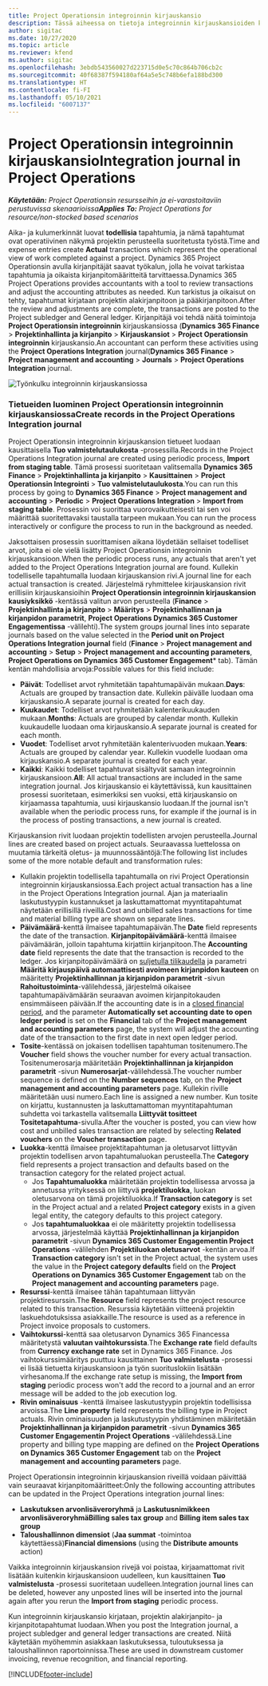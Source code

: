 ```yaml
---
title: Project Operationsin integroinnin kirjauskansio
description: Tässä aiheessa on tietoja integroinnin kirjauskansioiden käyttämisestä Project Operationsissa.
author: sigitac
ms.date: 10/27/2020
ms.topic: article
ms.reviewer: kfend
ms.author: sigitac
ms.openlocfilehash: 3ebdb543560027d223715d0e5c70c864b706cb2c
ms.sourcegitcommit: 40f68387f594180af64a5e5c748b6efa188bd300
ms.translationtype: HT
ms.contentlocale: fi-FI
ms.lasthandoff: 05/10/2021
ms.locfileid: "6007137"
---
```

# <a name="integration-journal-in-project-operations"></a><span data-ttu-id="ba1a6-103">Project Operationsin integroinnin kirjauskansio</span><span class="sxs-lookup"><span data-stu-id="ba1a6-103">Integration journal in Project Operations</span></span>

<span data-ttu-id="ba1a6-104">_**Käytetään:** Project Operationsin resursseihin ja ei-varastoitaviin perustuvissa skenaarioissa_</span><span class="sxs-lookup"><span data-stu-id="ba1a6-104">_**Applies To:** Project Operations for resource/non-stocked based scenarios_</span></span>

<span data-ttu-id="ba1a6-105">Aika- ja kulumerkinnät luovat **todellisia** tapahtumia, ja nämä tapahtumat ovat operatiivinen näkymä projektin perusteella suoritetusta työstä.</span><span class="sxs-lookup"><span data-stu-id="ba1a6-105">Time and expense entries create **Actual** transactions which represent the operational view of work completed against a project.</span></span> <span data-ttu-id="ba1a6-106">Dynamics 365 Project Operationsin avulla kirjanpitäjät saavat työkalun, jolla he voivat tarkistaa tapahtumia ja oikaista kirjanpitomääritteitä tarvittaessa.</span><span class="sxs-lookup"><span data-stu-id="ba1a6-106">Dynamics 365 Project Operations provides accountants with a tool to review transactions and adjust the accounting attributes as needed.</span></span> <span data-ttu-id="ba1a6-107">Kun tarkistus ja oikaisut on tehty, tapahtumat kirjataan projektin alakirjanpitoon ja pääkirjanpitoon.</span><span class="sxs-lookup"><span data-stu-id="ba1a6-107">After the review and adjustments are complete, the transactions are posted to the Project subledger and General ledger.</span></span> <span data-ttu-id="ba1a6-108">Kirjanpitäjä voi tehdä näitä toimintoja **Project Operationsin integroinnin** kirjauskansiossa (**Dynamics 365 Finance** > **Projektinhallinta ja kirjanpito** > **Kirjauskansiot** > **Project Operationsin integroinnin** kirjauskansio.</span><span class="sxs-lookup"><span data-stu-id="ba1a6-108">An accountant can perform these activities using the **Project Operations Integration** journal(**Dynamics 365 Finance** > **Project management and accounting** > **Journals** > **Project Operations Integration** journal.</span></span>

![Työnkulku integroinnin kirjauskansiossa](./media/IntegrationJournal.png)

### <a name="create-records-in-the-project-operations-integration-journal"></a><span data-ttu-id="ba1a6-110">Tietueiden luominen Project Operationsin integroinnin kirjauskansiossa</span><span class="sxs-lookup"><span data-stu-id="ba1a6-110">Create records in the Project Operations Integration journal</span></span>

<span data-ttu-id="ba1a6-111">Project Operationsin integroinnin kirjauskansion tietueet luodaan kausittaisella **Tuo valmistelutaulukosta** -prosessilla.</span><span class="sxs-lookup"><span data-stu-id="ba1a6-111">Records in the Project Operations Integration journal are created using periodic process, **Import from staging table**.</span></span> <span data-ttu-id="ba1a6-112">Tämä prosessi suoritetaan valitsemalla **Dynamics 365 Finance** > **Projektinhallinta ja kirjanpito** > **Kausittainen** > **Project Operationsin Integrointi** > **Tuo valmistelutaulukosta**.</span><span class="sxs-lookup"><span data-stu-id="ba1a6-112">You can run this process by going to **Dynamics 365 Finance** > **Project management and accounting** > **Periodic** > **Project Operations Integration** > **Import from staging table**.</span></span> <span data-ttu-id="ba1a6-113">Prosessin voi suorittaa vuorovaikutteisesti tai sen voi määrittää suoritettavaksi taustalla tarpeen mukaan.</span><span class="sxs-lookup"><span data-stu-id="ba1a6-113">You can run the process interactively or configure the process to run in the background as needed.</span></span>

<span data-ttu-id="ba1a6-114">Jaksottaisen prosessin suorittamisen aikana löydetään sellaiset todelliset arvot, joita ei ole vielä lisätty Project Operationsin integroinnin kirjauskansioon.</span><span class="sxs-lookup"><span data-stu-id="ba1a6-114">When the periodic process runs, any actuals that aren't yet added to the Project Operations Integration journal are found.</span></span> <span data-ttu-id="ba1a6-115">Kullekin todelliselle tapahtumalla luodaan kirjauskansion rivi.</span><span class="sxs-lookup"><span data-stu-id="ba1a6-115">A journal line for each actual transaction is created.</span></span>
<span data-ttu-id="ba1a6-116">Järjestelmä ryhmittelee kirjauskansion rivit erillisiin kirjauskansioihin **Project Operationsin integroinnin kirjauskansion kausiyksikkö** -kentässä valitun arvon perusteella (**Finance** > **Projektinhallinta ja kirjanpito** > **Määritys** > **Projektinhallinnan ja kirjanpidon parametrit**, **Project Operations Dynamics 365 Customer Engagementissa** -välilehti).</span><span class="sxs-lookup"><span data-stu-id="ba1a6-116">The system groups journal lines into separate journals based on the value selected in the **Period unit on Project Operations Integration journal** field (**Finance** > **Project management and accounting** > **Setup** > **Project management and accounting parameters**, **Project Operations on Dynamics 365 Customer Engagement**\* tab).</span></span> <span data-ttu-id="ba1a6-117">Tämän kentän mahdollisia arvoja:</span><span class="sxs-lookup"><span data-stu-id="ba1a6-117">Possible values for this field include:</span></span>

  - <span data-ttu-id="ba1a6-118">**Päivät**: Todelliset arvot ryhmitetään tapahtumapäivän mukaan.</span><span class="sxs-lookup"><span data-stu-id="ba1a6-118">**Days**: Actuals are grouped by transaction date.</span></span> <span data-ttu-id="ba1a6-119">Kullekin päivälle luodaan oma kirjauskansio.</span><span class="sxs-lookup"><span data-stu-id="ba1a6-119">A separate journal is created for each day.</span></span>
  - <span data-ttu-id="ba1a6-120">**Kuukaudet**: Todelliset arvot ryhmitetään kalenterikuukauden mukaan.</span><span class="sxs-lookup"><span data-stu-id="ba1a6-120">**Months**: Actuals are grouped by calendar month.</span></span> <span data-ttu-id="ba1a6-121">Kullekin kuukaudelle luodaan oma kirjauskansio.</span><span class="sxs-lookup"><span data-stu-id="ba1a6-121">A separate journal is created for each month.</span></span>
  - <span data-ttu-id="ba1a6-122">**Vuodet**: Todelliset arvot ryhmitetään kalenterivuoden mukaan.</span><span class="sxs-lookup"><span data-stu-id="ba1a6-122">**Years**: Actuals are grouped by calendar year.</span></span> <span data-ttu-id="ba1a6-123">Kullekin vuodelle luodaan oma kirjauskansio.</span><span class="sxs-lookup"><span data-stu-id="ba1a6-123">A separate journal is created for each year.</span></span>
  - <span data-ttu-id="ba1a6-124">**Kaikki**: Kaikki todelliset tapahtuvat sisältyvät samaan integroinnin kirjauskansioon.</span><span class="sxs-lookup"><span data-stu-id="ba1a6-124">**All**: All actual transactions are included in the same integration journal.</span></span> <span data-ttu-id="ba1a6-125">Jos kirjauskansio ei käytettävissä, kun kausittainen prosessi suoritetaan, esimerkiksi sen vuoksi, että kirjauskansio on kirjaamassa tapahtumia, uusi kirjauskansio luodaan.</span><span class="sxs-lookup"><span data-stu-id="ba1a6-125">If the journal isn't available when the periodic process runs, for example if the journal is in the process of posting transactions, a new journal is created.</span></span>

<span data-ttu-id="ba1a6-126">Kirjauskansion rivit luodaan projektin todellisten arvojen perusteella.</span><span class="sxs-lookup"><span data-stu-id="ba1a6-126">Journal lines are created based on project actuals.</span></span> <span data-ttu-id="ba1a6-127">Seuraavassa luettelossa on muutamia tärkeitä oletus- ja muunnossääntöjä:</span><span class="sxs-lookup"><span data-stu-id="ba1a6-127">The following list includes some of the more notable default and transformation rules:</span></span>

  - <span data-ttu-id="ba1a6-128">Kullakin projektin todellisella tapahtumalla on rivi Project Operationsin integroinnin kirjauskansiossa.</span><span class="sxs-lookup"><span data-stu-id="ba1a6-128">Each project actual transaction has a line in the Project Operations Integration journal.</span></span> <span data-ttu-id="ba1a6-129">Ajan ja materiaalin laskutustyypin kustannukset ja laskuttamattomat myyntitapahtumat näytetään erillisillä riveillä.</span><span class="sxs-lookup"><span data-stu-id="ba1a6-129">Cost and unbilled sales transactions for time and material billing type are shown on separate lines.</span></span>
  - <span data-ttu-id="ba1a6-130">**Päivämäärä**-kenttä ilmaisee tapahtumapäivän.</span><span class="sxs-lookup"><span data-stu-id="ba1a6-130">The **Date** field represents the date of the transaction.</span></span> <span data-ttu-id="ba1a6-131">**Kirjanpitopäivämäärä**-kenttä ilmaisee päivämäärän, jolloin tapahtuma kirjattiin kirjanpitoon.</span><span class="sxs-lookup"><span data-stu-id="ba1a6-131">The **Accounting date** field represents the date that the transaction is recorded to the ledger.</span></span> <span data-ttu-id="ba1a6-132">Jos kirjanpitopäivämäärä on [suljetulla tilikaudella](/dynamics365/finance/general-ledger/close-general-ledger-at-period-end) ja parametri **Määritä kirjauspäivä automaattisesti avoimeen kirjanpidon kauteen** on määritetty **Projektinhallinnan ja kirjanpidon parametrit** -sivun **Rahoitustoiminta**-välilehdessä, järjestelmä oikaisee tapahtumapäivämäärän seuraavan avoimen kirjanpitokauden ensimmäiseen päivään.</span><span class="sxs-lookup"><span data-stu-id="ba1a6-132">If the accounting date is in a [closed financial period](/dynamics365/finance/general-ledger/close-general-ledger-at-period-end), and the parameter **Automatically set accounting date to open ledger period** is set on the **Financial** tab of the **Project management and accounting parameters** page, the system will adjust the accounting date of the transaction to the first date in next open ledger period.</span></span>
  - <span data-ttu-id="ba1a6-133">**Tosite**-kentässä on jokaisen todellisen tapahtuman tositenumero.</span><span class="sxs-lookup"><span data-stu-id="ba1a6-133">The **Voucher** field shows the voucher number for every actual transaction.</span></span> <span data-ttu-id="ba1a6-134">Tositenumerosarja määritetään **Projektinhallinnan ja kirjanpidon parametrit** -sivun **Numerosarjat**-välilehdessä.</span><span class="sxs-lookup"><span data-stu-id="ba1a6-134">The voucher number sequence is defined on the **Number sequences** tab, on the **Project management and accounting parameters** page.</span></span> <span data-ttu-id="ba1a6-135">Kullekin riville määritetään uusi numero.</span><span class="sxs-lookup"><span data-stu-id="ba1a6-135">Each line is assigned a new number.</span></span> <span data-ttu-id="ba1a6-136">Kun tosite on kirjattu, kustannusten ja laskuttamattoman myyntitapahtuman suhdetta voi tarkastella valitsemalla **Liittyvät tositteet** **Tositetapahtuma**-sivulla.</span><span class="sxs-lookup"><span data-stu-id="ba1a6-136">After the voucher is posted, you can view how cost and unbilled sales transaction are related by selecting **Related vouchers** on the **Voucher transaction** page.</span></span>
  - <span data-ttu-id="ba1a6-137">**Luokka**-kenttä ilmaisee projektitapahtuman ja oletusarvot liittyvän projektin todellisen arvon tapahtumaluokan perusteella.</span><span class="sxs-lookup"><span data-stu-id="ba1a6-137">The **Category** field represents a project transaction and defaults based on the transaction category for the related project actual.</span></span>
    - <span data-ttu-id="ba1a6-138">Jos **Tapahtumaluokka** määritetään projektin todellisessa arvossa ja annetussa yrityksessä on liittyvä **projektiluokka**, luokan oletusarvona on tämä projektiluokka.</span><span class="sxs-lookup"><span data-stu-id="ba1a6-138">If **Transaction category** is set in the Project actual and a related **Project category** exists in a given legal entity, the category defaults to this project category.</span></span>
    - <span data-ttu-id="ba1a6-139">Jos **tapahtumaluokkaa** ei ole määritetty projektin todellisessa arvossa, järjestelmää käyttää **Projektinhallinnan ja kirjanpidon parametrit** -sivun **Dynamics 365 Customer Engagementin Project Operations** -välilehden **Projektiluokan oletusarvot** -kentän arvoa.</span><span class="sxs-lookup"><span data-stu-id="ba1a6-139">If **Transaction category** isn't set in the Project actual, the system uses the value in the **Project category defaults** field on the **Project Operations on Dynamics 365 Customer Engagement** tab on the **Project management and accounting parameters** page.</span></span>
  - <span data-ttu-id="ba1a6-140">**Resurssi**-kenttä ilmaisee tähän tapahtumaan liittyvän projektiresurssin.</span><span class="sxs-lookup"><span data-stu-id="ba1a6-140">The **Resource** field represents the project resource related to this transaction.</span></span> <span data-ttu-id="ba1a6-141">Resurssia käytetään viitteenä projektin laskuehdotuksissa asiakkaille.</span><span class="sxs-lookup"><span data-stu-id="ba1a6-141">The resource is used as a reference in Project invoice proposals to customers.</span></span>
  - <span data-ttu-id="ba1a6-142">**Vaihtokurssi**-kenttä saa oletusarvon Dynamics 365 Financessa määritetystä **valuutan vaihtokurssista**.</span><span class="sxs-lookup"><span data-stu-id="ba1a6-142">The **Exchange rate** field defaults from **Currency exchange rate** set in Dynamics 365 Finance.</span></span> <span data-ttu-id="ba1a6-143">Jos vaihtokurssimääritys puuttuu kausittainen **Tuo valmistelusta** -prosessi ei lisää tietuetta kirjauskansioon ja työn suorituslokiin lisätään virhesanoma.</span><span class="sxs-lookup"><span data-stu-id="ba1a6-143">If the exchange rate setup is missing, the **Import from staging** periodic process won't add the record to a journal and an error message will be added to the job execution log.</span></span>
  - <span data-ttu-id="ba1a6-144">**Rivin ominaisuus** -kenttä ilmaisee laskutustyypin projektin todellisissa arvoissa.</span><span class="sxs-lookup"><span data-stu-id="ba1a6-144">The **Line property** field represents the billing type in Project actuals.</span></span> <span data-ttu-id="ba1a6-145">Rivin ominaisuuden ja laskutustyypin yhdistäminen määritetään **Projektinhallinnan ja kirjanpidon parametrit** -sivun **Dynamics 365 Customer Engagementin Project Operations** -välilehdessä.</span><span class="sxs-lookup"><span data-stu-id="ba1a6-145">Line property and billing type mapping are defined on the **Project Operations on Dynamics 365 Customer Engagement** tab on the **Project management and accounting parameters** page.</span></span>

<span data-ttu-id="ba1a6-146">Project Operationsin integroinnin kirjauskansion riveillä voidaan päivittää vain seuraavat kirjanpitomääritteet:</span><span class="sxs-lookup"><span data-stu-id="ba1a6-146">Only the following accounting attributes can be updated in the Project Operations integration journal lines:</span></span>

- <span data-ttu-id="ba1a6-147">**Laskutuksen arvonlisäveroryhmä** ja **Laskutusnimikkeen arvonlisäveroryhmä**</span><span class="sxs-lookup"><span data-stu-id="ba1a6-147">**Billing sales tax group** and **Billing item sales tax group**</span></span>
- <span data-ttu-id="ba1a6-148">**Taloushallinnon dimensiot** (**Jaa summat** -toimintoa käytettäessä)</span><span class="sxs-lookup"><span data-stu-id="ba1a6-148">**Financial dimensions** (using the **Distribute amounts** action)</span></span>

<span data-ttu-id="ba1a6-149">Vaikka integroinnin kirjauskansion rivejä voi poistaa, kirjaamattomat rivit lisätään kuitenkin kirjauskansioon uudelleen, kun kausittainen **Tuo valmistelusta** -prosessi suoritetaan uudelleen.</span><span class="sxs-lookup"><span data-stu-id="ba1a6-149">Integration journal lines can be deleted, however any unposted lines will be inserted into the journal again after you rerun the **Import from staging** periodic process.</span></span>

<span data-ttu-id="ba1a6-150">Kun integroinnin kirjauskansio kirjataan, projektin alakirjanpito- ja kirjanpitotapahtumat luodaan.</span><span class="sxs-lookup"><span data-stu-id="ba1a6-150">When you post the Integration journal, a project subledger and general ledger transactions are created.</span></span> <span data-ttu-id="ba1a6-151">Niitä käytetään myöhemmin asiakkaan laskutuksessa, tuloutuksessa ja taloushallinnon raportoinnissa.</span><span class="sxs-lookup"><span data-stu-id="ba1a6-151">These are used in downstream customer invoicing, revenue recognition, and financial reporting.</span></span>


[!INCLUDE[footer-include](../includes/footer-banner.md)]